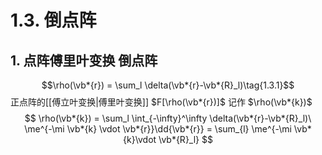 
# 1.3. 倒点阵

## 1. 点阵傅里叶变换 倒点阵


$$\rho(\vb*{r}) = \sum_l \delta(\vb*{r}-\vb*{R}_l)\tag{1.3.1}$$
正点阵的[[傅立叶变换|傅里叶变换]] $F[\rho(\vb*{r})]$ 记作 $\rho(\vb*{k})$
$$
\rho(\vb*{k}) = \sum_l \int_{-\infty}^\infty
\delta(\vb*{r}-\vb*{R}_l)\ \me^{-\mi \vb*{k} \vdot \vb*{r}}\dd{\vb*{r}}
= \sum_{l} \me^{-\mi \vb*{k}\vdot \vb*{R}_l}
$$
